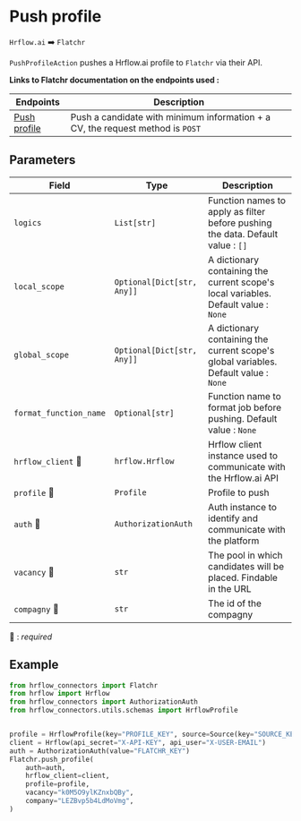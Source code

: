 # Push profile
`Hrflow.ai` :arrow_right: `Flatchr`

`PushProfileAction` pushes a Hrflow.ai profile to `Flatchr` via their API.

**Links to Flatchr documentation on the endpoints used :**

| Endpoints | Description |
| --------- | ----------- |
| [Push profile](https://developers.flatchr.io/?python#formulaire-de-candidature) | Push a candidate with minimum information + a CV, the request method is `POST` |

## Parameters

| Field | Type | Description |
| ----- | ---- | ----------- |
| `logics`  | `List[str]` | Function names to apply as filter before pushing the data. Default value : `[]`        |
| `local_scope`  | `Optional[Dict[str, Any]]` | A dictionary containing the current scope's local variables. Default value : `None`        |
| `global_scope`  | `Optional[Dict[str, Any]]` | A dictionary containing the current scope's global variables. Default value : `None`       |
| `format_function_name`  | `Optional[str]` | Function name to format job before pushing. Default value : `None`        |
| `hrflow_client` :red_circle: | `hrflow.Hrflow` | Hrflow client instance used to communicate with the Hrflow.ai API        |
| `profile` :red_circle: | `Profile` | Profile to push        |
| `auth` :red_circle: | `AuthorizationAuth` | Auth instance to identify and communicate with the platform        |
| `vacancy` :red_circle: | `str` | The pool in which candidates will be placed. Findable in the URL        |
| `compagny` :red_circle: | `str` | The id of the compagny        |

:red_circle: : *required* 

## Example

```python
from hrflow_connectors import Flatchr
from hrflow import Hrflow
from hrflow_connectors import AuthorizationAuth
from hrflow_connectors.utils.schemas import HrflowProfile


profile = HrflowProfile(key="PROFILE_KEY", source=Source(key="SOURCE_KEY"))
client = Hrflow(api_secret="X-API-KEY", api_user="X-USER-EMAIL")
auth = AuthorizationAuth(value="FLATCHR_KEY")
Flatchr.push_profile(
    auth=auth,
    hrflow_client=client,
    profile=profile,
    vacancy="k0M5O9ylKZnxbQBy",
    company="LEZBvp5b4LdMoVmg",
)
```